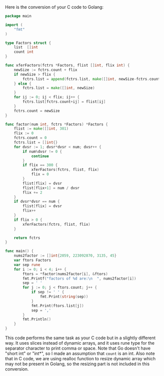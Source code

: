 Here is the conversion of your C code to Golang:

```go
package main

import (
	"fmt"
)

type Factors struct {
	list  []int
	count int
}

func xferFactors(fctrs *Factors, flist []int, flix int) {
	newSize := fctrs.count + flix
	if newSize > flix {
		fctrs.list = append(fctrs.list, make([]int, newSize-fctrs.count)...)
	} else {
		fctrs.list = make([]int, newSize)
	}
	for ij := 0; ij < flix; ij++ {
		fctrs.list[fctrs.count+ij] = flist[ij]
	}
	fctrs.count = newSize
}

func factor(num int, fctrs *Factors) *Factors {
	flist := make([]int, 301)
	flix := 0
	fctrs.count = 0
	fctrs.list = []int{}
	for dvsr := 1; dvsr*dvsr < num; dvsr++ {
		if num%dvsr != 0 {
			continue
		}
		if flix == 300 {
			xferFactors(fctrs, flist, flix)
			flix = 0
		}
		flist[flix] = dvsr
		flist[flix+1] = num / dvsr
		flix += 2
	}
	if dvsr*dvsr == num {
		flist[flix] = dvsr
		flix++
	}
	if flix > 0 {
		xferFactors(fctrs, flist, flix)
	}

	return fctrs
}

func main() {
	nums2factor := []int{2059, 223092870, 3135, 45}
	var ftors Factors
	var sep rune
	for i := 0; i < 4; i++ {
		ftors = *factor(nums2factor[i], &ftors)
		fmt.Printf("factors of %d are:\n  ", nums2factor[i])
		sep = ' '
		for j := 0; j < ftors.count; j++ {
			if sep != ' ' {
				fmt.Print(string(sep))
			}
			fmt.Print(ftors.list[j])
			sep = ','
		}
		fmt.Println()
	}
}
```

This code performs the same task as your C code but in a slightly different way. It uses slices instead of dynamic arrays, and it uses rune type for the separator character to print comma or space. Note that Go doesn't have "short int" or "int*", so I made an assumption that `count` is an int. Also note that in C code, we are using realloc function to resize dynamic array which may not be present in Golang, so the resizing part is not included in this conversion.
